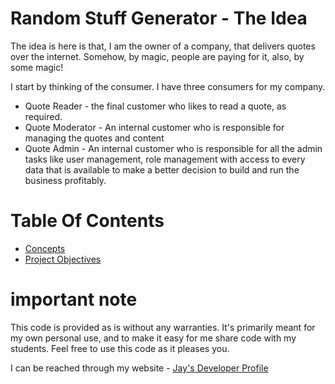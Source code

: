 # Random Stuff Generator - The Idea

The idea is here is that, I am the owner of a company, that delivers quotes over the internet. Somehow, by magic, people are paying for it, also, by some magic!

I start by thinking of the consumer. I have three consumers for my company.

* Quote Reader - the final customer who likes to read a quote, as required.
* Quote Moderator - An internal customer who is responsible for managing the quotes and content
* Quote Admin - An internal customer who is responsible for all the admin tasks like user management, role management with access to every data that is available to make a better decision to build and run the business profitably.

 # Table Of Contents

* [Concepts](Concepts/readme.md)
* [Project Objectives](ProjectObjectives/readme.md)

# important note 

This code is provided as is without any warranties. It's primarily meant for my own personal use, and to make it easy for me share code with my students. Feel free to use this code as it pleases you.

I can be reached through my website - [Jay's Developer Profile](https://jay-study-nildana.github.io/developerprofile)